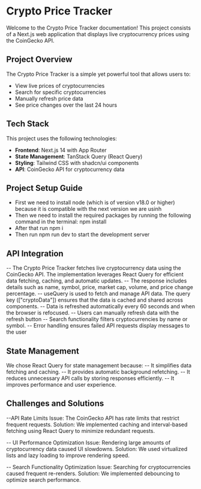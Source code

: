 # Crypto Price Tracker

Welcome to the Crypto Price Tracker documentation! This project consists of a Next.js web application that displays live cryptocurrency prices using the CoinGecko API.

## Project Overview

The Crypto Price Tracker is a simple yet powerful tool that allows users to:

- View live prices of cryptocurrencies
- Search for specific cryptocurrencies
- Manually refresh price data
- See price changes over the last 24 hours

## Tech Stack

This project uses the following technologies:

- **Frontend**: Next.js 14 with App Router
- **State Management**: TanStack Query (React Query)
- **Styling**: Tailwind CSS with shadcn/ui components
- **API**: CoinGecko API for cryptocurrency data

## Project Setup Guide
- First we need to install node (which is of version v18.0 or higher) because it is compatible with the next version we are usinh
- Then we need to install the required packages by running the following command in the terminal: npm install
- After that run npm i
- Then run npm run dev to start the development server

## API Integration
-- The Crypto Price Tracker fetches live cryptocurrency data using the CoinGecko API. The implementation leverages React Query for efficient data fetching, caching, and automatic updates.
-- The response includes details such as name, symbol, price, market cap, volume, and price change percentage.
-- useQuery is used to fetch and manage API data. The query key (["cryptoData"]) ensures that the data is cached and shared across components.
-- Data is refreshed automatically every 60 seconds and when the browser is refocused.
-- Users can manually refresh data with the refresh button
-- Search functionality filters cryptocurrencies by name or symbol.
-- Error handling ensures failed API requests display messages to the user


## State Management 
We chose React Query for state management because:
-- It simplifies data fetching and caching.
-- It provides automatic background refetching.
-- It reduces unnecessary API calls by storing responses efficiently.
-- It improves performance and user experience.

## Challenges and Solutions
--API Rate Limits
Issue: The CoinGecko API has rate limits that restrict frequent requests.
Solution: We implemented caching and interval-based fetching using React Query to minimize redundant requests.

-- UI Performance Optimization
Issue: Rendering large amounts of cryptocurrency data caused UI slowdowns.
Solution: We used virtualized lists and lazy loading to improve rendering speed.

-- Search Functionality Optimization
Issue: Searching for cryptocurrencies caused frequent re-renders.
Solution: We implemented debouncing to optimize search performance.





